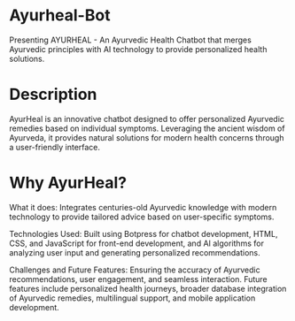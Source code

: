 # Ayurheal-Bot
Presenting AYURHEAL - An Ayurvedic Health Chatbot that merges Ayurvedic principles with AI technology to provide personalized health solutions.

# Description
AyurHeal is an innovative chatbot designed to offer personalized Ayurvedic remedies based on individual symptoms. Leveraging the ancient wisdom of Ayurveda, it provides natural solutions for modern health concerns through a user-friendly interface. 

# Why AyurHeal?
What it does: Integrates centuries-old Ayurvedic knowledge with modern technology to provide tailored advice based on user-specific symptoms.

Technologies Used: Built using Botpress for chatbot development, HTML, CSS, and JavaScript for front-end development, and AI algorithms for analyzing user input and generating personalized recommendations.

Challenges and Future Features: Ensuring the accuracy of Ayurvedic recommendations, user engagement, and seamless interaction. Future features include personalized health journeys, broader database integration of Ayurvedic remedies, multilingual support, and mobile application development.
